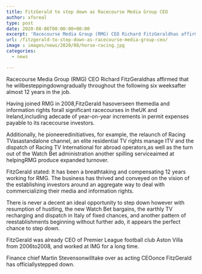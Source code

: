 ```yaml
---
title: FitzGerald to step down as Racecourse Media Group CEO
author: xforeal 
type: post
date: 2020-08-06T00:00:00+00:00
excerpt: 'Racecourse Media Group (RMG) CEO Richard FitzGeraldhas affirmed that he willbesteppingdowngradually throughout the following six weeksafter almost 12 years in the role '
url: /fitzgerald-to-step-down-as-racecourse-media-group-ceo/
image : images/news/2020/08/horse-racing.jpg
categories:
  - news

---
```

Racecourse Media Group (RMG) CEO Richard FitzGeraldhas affirmed that he willbesteppingdowngradually throughout the following six weeksafter almost 12 years in the job. 

Having joined RMG in 2008,FitzGerald hasoverseen themedia and information rights forall significant racecourses in theUK and Ireland,including adecade of year-on-year increments in permit expenses payable to its racecourse investors. 

Additionally, he pioneeredinitiatives, for example, the relaunch of Racing TVasastandalone channel, an elite residential TV rights manage ITV and the dispatch of Racing TV International for abroad operators,as well as the turn out of the Watch Bet administration another spilling serviceaimed at helpingRMG produce expanded turnover. 

FitzGerald stated: It has been a breathtaking and compensating 12 years working for RMG. The business has thrived and conveyed on the vision of the establishing investors around an aggregate way to deal with commercializing their media and information rights. 

There is never a decent an ideal opportunity to step down however with resumption of hustling, the new Watch Bet bargains, the earthly TV recharging and dispatch in Italy of fixed chances, and another pattern of reestablishments beginning without further ado, it appears the perfect chance to step down. 

FitzGerald was already CEO of Premier League football club Aston Villa from 2006to2008, and worked at IMG for a long time. 

Finance chief Martin Stevensonwilltake over as acting CEOonce FitzGerald has officiallystepped down.